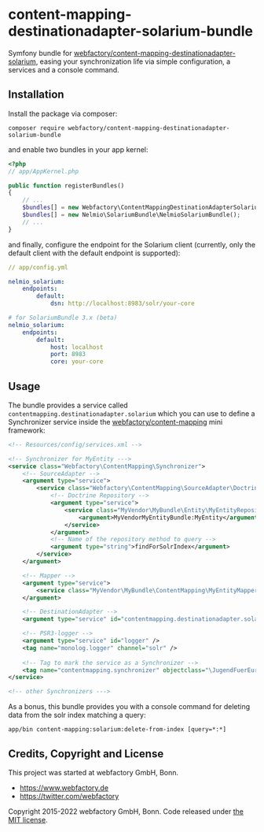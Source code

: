 # content-mapping-destinationadapter-solarium-bundle 

Symfony bundle for [webfactory/content-mapping-destinationadapter-solarium](https://github.com/webfactory/content-mapping-destinationadapter-solarium),
easing your synchronization life via simple configuration, a services and a console command.


## Installation 

Install the package via composer:

    composer require webfactory/content-mapping-destinationadapter-solarium-bundle

and enable two bundles in your app kernel:
    
```php
<?php
// app/AppKernel.php

public function registerBundles()
{
    // ...
    $bundles[] = new Webfactory\ContentMappingDestinationAdapterSolariumBundle\WebfactoryContentMappingDestinationAdapterSolariumBundle();
    $bundles[] = new Nelmio\SolariumBundle\NelmioSolariumBundle();
    // ...
}
```

and finally, configure the endpoint for the Solarium client (currently, only the default client with the default
endpoint is supported): 

```yml
// app/config.yml

nelmio_solarium:
    endpoints:
        default:
            dsn: http://localhost:8983/solr/your-core

# for SolariumBundle 3.x (beta)            
nelmio_solarium:
    endpoints:
        default:
            host: localhost
            port: 8983
            core: your-core
```


## Usage 

The bundle provides a service called `contentmapping.destinationadapter.solarium` which you can use to define a
Synchronizer service inside the [webfactory/content-mapping](https://github.com/webfactory/content-mapping) mini
framework:

```xml
<!-- Resources/config/services.xml -->

<!-- Synchronizer for MyEntity --->
<service class="Webfactory\ContentMapping\Synchronizer">
    <!-- SourceAdapter -->
    <argument type="service">
        <service class="Webfactory\ContentMapping\SourceAdapter\Doctrine\GenericDoctrineSourceAdapter">
            <!-- Doctrine Repository -->
            <argument type="service">
                <service class="MyVendor\MyBundle\Entity\MyEntityRepository" factory-service="doctrine.orm.entity_manager" factory-method="getRepository">
                    <argument>MyVendorMyEntityBundle:MyEntity</argument>
                </service>
            </argument>
            <!-- Name of the repository method to query -->
            <argument type="string">findForSolrIndex</argument>
        </service>
    </argument>

    <!-- Mapper -->
    <argument type="service">
        <service class="MyVendor\MyBundle\ContentMapping\MyEntityMapper" />
    </argument>

    <!-- DestinationAdapter -->
    <argument type="service" id="contentmapping.destinationadapter.solarium"/>

    <!-- PSR3-logger -->
    <argument type="service" id="logger" />
    <tag name="monolog.logger" channel="solr" />
    
    <!-- Tag to mark the service as a Synchronizer -->
    <tag name="contentmapping.synchronizer" objectclass="\JugendFuerEuropa\Bundle\JugendInAktionBundle\Entity\Mitarbeiter" />
</service>

<!-- other Synchronizers --->
```

As a bonus, this bundle provides you with a console command for deleting data from the solr index matching a query:

    app/bin content-mapping:solarium:delete-from-index [query=*:*]


## Credits, Copyright and License 

This project was started at webfactory GmbH, Bonn.

- <https://www.webfactory.de>
- <https://twitter.com/webfactory>

Copyright 2015-2022 webfactory GmbH, Bonn. Code released under [the MIT license](LICENSE).
